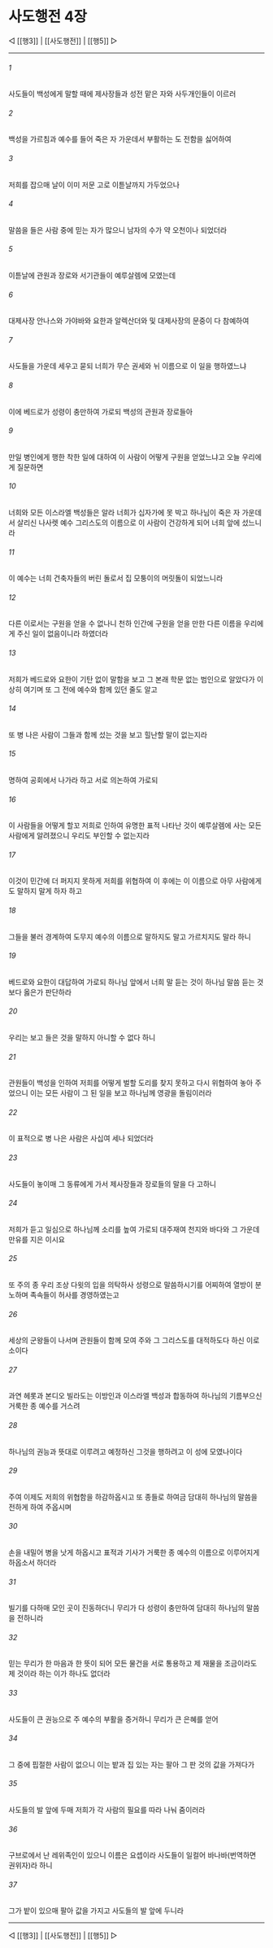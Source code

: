# 사도행전 4장

◁ [[행3]] | [[사도행전]] | [[행5]] ▷
***

###### 1
사도들이 백성에게 말할 때에 제사장들과 성전 맡은 자와 사두개인들이 이르러

###### 2
백성을 가르침과 예수를 들어 죽은 자 가운데서 부활하는 도 전함을 싫어하여

###### 3
저희를 잡으매 날이 이미 저문 고로 이튿날까지 가두었으나

###### 4
말씀을 들은 사람 중에 믿는 자가 많으니 남자의 수가 약 오천이나 되었더라

###### 5
이튿날에 관원과 장로와 서기관들이 예루살렘에 모였는데

###### 6
대제사장 안나스와 가야바와 요한과 알렉산더와 및 대제사장의 문중이 다 참예하여

###### 7
사도들을 가운데 세우고 묻되 너희가 무슨 권세와 뉘 이름으로 이 일을 행하였느냐

###### 8
이에 베드로가 성령이 충만하여 가로되 백성의 관원과 장로들아

###### 9
만일 병인에게 행한 착한 일에 대하여 이 사람이 어떻게 구원을 얻었느냐고 오늘 우리에게 질문하면

###### 10
너희와 모든 이스라엘 백성들은 알라 너희가 십자가에 못 박고 하나님이 죽은 자 가운데서 살리신 나사렛 예수 그리스도의 이름으로 이 사람이 건강하게 되어 너희 앞에 섰느니라

###### 11
이 예수는 너희 건축자들의 버린 돌로서 집 모퉁이의 머릿돌이 되었느니라

###### 12
다른 이로서는 구원을 얻을 수 없나니 천하 인간에 구원을 얻을 만한 다른 이름을 우리에게 주신 일이 없음이니라 하였더라

###### 13
저희가 베드로와 요한이 기탄 없이 말함을 보고 그 본래 학문 없는 범인으로 알았다가 이상히 여기며 또 그 전에 예수와 함께 있던 줄도 알고

###### 14
또 병 나은 사람이 그들과 함께 섰는 것을 보고 힐난할 말이 없는지라

###### 15
명하여 공회에서 나가라 하고 서로 의논하여 가로되

###### 16
이 사람들을 어떻게 할꼬 저희로 인하여 유명한 표적 나타난 것이 예루살렘에 사는 모든 사람에게 알려졌으니 우리도 부인할 수 없는지라

###### 17
이것이 민간에 더 퍼지지 못하게 저희를 위협하여 이 후에는 이 이름으로 아무 사람에게도 말하지 말게 하자 하고

###### 18
그들을 불러 경계하여 도무지 예수의 이름으로 말하지도 말고 가르치지도 말라 하니

###### 19
베드로와 요한이 대답하여 가로되 하나님 앞에서 너희 말 듣는 것이 하나님 말씀 듣는 것보다 옳은가 판단하라

###### 20
우리는 보고 들은 것을 말하지 아니할 수 없다 하니

###### 21
관원들이 백성을 인하여 저희를 어떻게 벌할 도리를 찾지 못하고 다시 위협하여 놓아 주었으니 이는 모든 사람이 그 된 일을 보고 하나님께 영광을 돌림이러라

###### 22
이 표적으로 병 나은 사람은 사십여 세나 되었더라

###### 23
사도들이 놓이매 그 동류에게 가서 제사장들과 장로들의 말을 다 고하니

###### 24
저희가 듣고 일심으로 하나님께 소리를 높여 가로되 대주재여 천지와 바다와 그 가운데 만유를 지은 이시요

###### 25
또 주의 종 우리 조상 다윗의 입을 의탁하사 성령으로 말씀하시기를 어찌하여 열방이 분노하며 족속들이 허사를 경영하였는고

###### 26
세상의 군왕들이 나서며 관원들이 함께 모여 주와 그 그리스도를 대적하도다 하신 이로소이다

###### 27
과연 헤롯과 본디오 빌라도는 이방인과 이스라엘 백성과 합동하여 하나님의 기름부으신 거룩한 종 예수를 거스려

###### 28
하나님의 권능과 뜻대로 이루려고 예정하신 그것을 행하려고 이 성에 모였나이다

###### 29
주여 이제도 저희의 위협함을 하감하옵시고 또 종들로 하여금 담대히 하나님의 말씀을 전하게 하여 주옵시며

###### 30
손을 내밀어 병을 낫게 하옵시고 표적과 기사가 거룩한 종 예수의 이름으로 이루어지게 하옵소서 하더라

###### 31
빌기를 다하매 모인 곳이 진동하더니 무리가 다 성령이 충만하여 담대히 하나님의 말씀을 전하니라

###### 32
믿는 무리가 한 마음과 한 뜻이 되어 모든 물건을 서로 통용하고 제 재물을 조금이라도 제 것이라 하는 이가 하나도 없더라

###### 33
사도들이 큰 권능으로 주 예수의 부활을 증거하니 무리가 큰 은혜를 얻어

###### 34
그 중에 핍절한 사람이 없으니 이는 밭과 집 있는 자는 팔아 그 판 것의 값을 가져다가

###### 35
사도들의 발 앞에 두매 저희가 각 사람의 필요를 따라 나눠 줌이러라

###### 36
구브로에서 난 레위족인이 있으니 이름은 요셉이라 사도들이 일컬어 바나바(번역하면 권위자)라 하니

###### 37
그가 밭이 있으매 팔아 값을 가지고 사도들의 발 앞에 두니라

***
◁ [[행3]] | [[사도행전]] | [[행5]] ▷